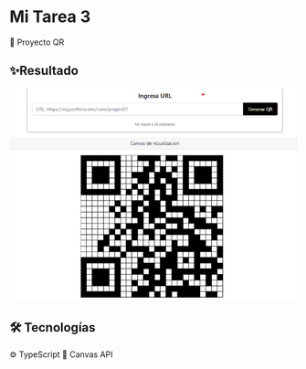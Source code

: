 # Mi Tarea 3

🧊 Proyecto QR

## ✨Resultado 

![Resultado](assets/Resultado.png)

## 🛠️ Tecnologías

  ⚙️ TypeScript
  🎨 Canvas API
